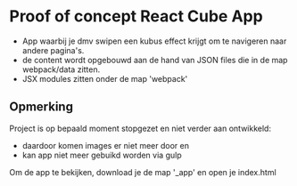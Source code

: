 # Proof of concept React Cube App
* App waarbij je dmv swipen een kubus effect krijgt om te navigeren naar andere pagina's.
* de content wordt opgebouwd aan de hand van JSON files die in de map webpack/data zitten.
* JSX modules zitten onder de map 'webpack' 

## Opmerking
Project is op bepaald moment stopgezet en niet verder aan ontwikkeld:
* daardoor komen images er niet meer door en
* kan app niet meer gebuikd worden via gulp

Om de app te bekijken, download je de map '_app' en open je index.html
